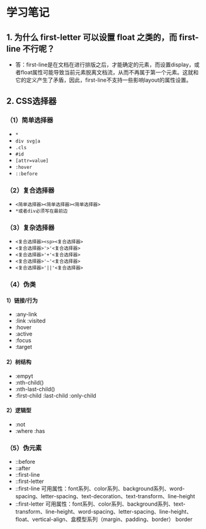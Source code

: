 # 学习笔记

## 1. 为什么 first-letter 可以设置 float 之类的，而 first-line 不行呢？
* 答：first-line是在文档在进行排版之后，才能确定的元素，而设置display，或者float属性可能导致当前元素脱离文档流，从而不再属于第一个元素。这就和它的定义产生了矛盾，因此，first-line不支持一些影响layout的属性设置。

## 2. CSS选择器
### （1）简单选择器
* `*`
* `div svg|a`
* `.cls`
* `#id`
* `[attr=value]`
* `:hover`
* `::before`
### （2）复合选择器
* `<简单选择器><简单选择器><简单选择器>`
* `*或者div必须写在最前边`
### （3）复杂选择器
* `<复合选择器><sp><复合选择器>`
* `<复合选择器>'>'<复合选择器>`
* `<复合选择器>'+'<复合选择器>`
* `<复合选择器>'~'<复合选择器>`
* `<复合选择器>'||'<复合选择器>`
### （4）伪类
#### 1）链接/行为
* :any-link
* :link :visited
* :hover
* :active
* :focus
* :target
#### 2）树结构
* :empyt
* :nth-child()
* :nth-last-child()
* :first-child :last-child :only-child
#### 2）逻辑型
* :not
* :where :has
### （5）伪元素
* ::before
* ::after
* ::first-line
* ::first-letter
* ::first-line 可用属性：font系列、color系列、background系列、word-spacing、letter-spacing、text-decoration、text-transform、line-height
* ::first-letter 可用属性：font系列、color系列、background系列、text-transform、line-height、word-spacing、letter-spacing、line-height、float、vertical-align、盒模型系列（margin、padding、border）
border